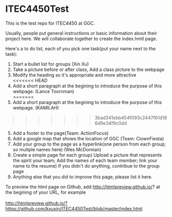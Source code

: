 # ITEC4450Test
This is the test repo for ITEC4450 at GGC.

Usually, people put general instructions or basic information about their project here.
We will collaborate together to create the index.hmtl page.

Here's a to do list, each of you pick one task(put your name next to the task): </br>
1. Start a bullet list for groups (Xin Xu) <br>
2. Take a picture before or after class, Add a class picture to the webpage </br>
3. Modify the heading so it's appropriate and more attractive </br>
<<<<<<< HEAD
4. Add a short paragraph at the begining to introduce the purpose of this webpage. (Lance Toornman)</br>
=======
4. Add a short paragraph at the begining to introduce the purpose of this webpage. (KAMILAH)</br>
>>>>>>> 3bad341ebb454f093c2447f61d186d9e34f9c0dd
5. Add a footer to the page(Team: ActionFocus)</br>
6. Add a google map that shows the location of GGC (Team: ClownFiesta)</br>
5. Add your group to the page as a hyperlink(one person from each group; so multple names here) (Wes McDorman)</br>
6. Create a simple page for each group( Upload a picture that represents the spirit your team; Add the names of each team member; link your name to the resume) If you didn't do anything, contribue to the group page </br>
7. Anything else that you did to improve this page, please list it here.   </br>

To preview the html page on Github, add  http://htmlpreview.github.io/?  at the begining of your URL, for example </br>
</br>
http://htmlpreview.github.io/?https://github.com/kxuxin/ITEC4450Test/blob/master/index.html


